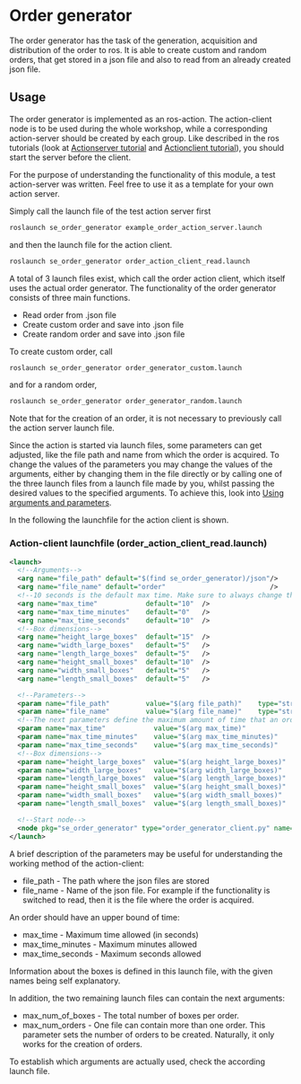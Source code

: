 # Order generator

The order generator has the task of the generation, acquisition and distribution of the order to ros. 
It is able to create custom and random orders, that get stored in a json file and also to read from an already created json file.

## Usage

The order generator is implemented as an ros-action. The action-client node is to be used during the whole workshop, while a corresponding action-server should be created by each group.
Like described in the ros tutorials (look at 
	[Actionserver tutorial](http://wiki.ros.org/actionlib_tutorials/Tutorials/Writing%20a%20Simple%20Action%20Server%20using%20the%20Execute%20Callback%20%28Python%29) and [Actionclient tutorial](http://wiki.ros.org/actionlib_tutorials/Tutorials/Writing%20a%20Simple%20Action%20Client%20%28Python%29)), you should start the server before the client. 

For the purpose of understanding the functionality of this module, a test action-server was written. Feel free to use it as a template for your own action server.

Simply call the launch file of the test action server first

```bash
roslaunch se_order_generator example_order_action_server.launch
```
and then the launch file for the action client.

```bash
roslaunch se_order_generator order_action_client_read.launch
```
A total of 3 launch files exist, which call the order action client, which itself uses the actual order generator. 
The functionality of the order generator consists of three main functions. 
- Read order from .json file
- Create custom order and save into .json file
- Create random order and save into .json file

To create custom order, call 

```bash
roslaunch se_order_generator order_generator_custom.launch
```
and for a random order, 

```bash
roslaunch se_order_generator order_generator_random.launch
```
Note that for the creation of an order, it is not necessary to previously call the action server launch file.

Since the action is started via launch files, some parameters can get adjusted, like the file path and name from which the order is acquired. To change the values of the parameters you may change the values of the arguments, either by changing them in the file directly or by calling one of the three launch files from a launch file made by you, whilst passing the desired values to the specified arguments. To achieve this, look into [Using arguments and parameters](https://campus-rover.gitbook.io/lab-notebook/campusrover-lab-notebook/faq/using-args-params-roslaunch).

In the following the launchfile for the action client is shown.

### Action-client launchfile (order_action_client_read.launch)

```xml
<launch>
  <!--Arguments-->
  <arg name="file_path" default="$(find se_order_generator)/json"/>
  <arg name="file_name" default="order"                          />
  <!--10 seconds is the default max time. Make sure to always change the time in your launch file-->
  <arg name="max_time"            default="10"  /> 
  <arg name="max_time_minutes"    default="0"   />
  <arg name="max_time_seconds"    default="10"  />
  <!--Box dimensions-->
  <arg name="height_large_boxes"  default="15"  />
  <arg name="width_large_boxes"   default="5"   />
  <arg name="length_large_boxes"  default="5"   />
  <arg name="height_small_boxes"  default="10"  />
  <arg name="width_small_boxes"   default="5"   />
  <arg name="length_small_boxes"  default="5"   />

  <!--Parameters-->
  <param name="file_path"         value="$(arg file_path)"    type="str"/> <!--file path for .json file-->
  <param name="file_name"         value="$(arg file_name)"    type="str"/> <!--json file name used to read or write order-->
  <!--The next parameters define the maximum amount of time that an order should take-->
  <param name="max_time"            value="$(arg max_time)"             type="string"/> <!--in seconds-->
  <param name="max_time_minutes"    value="$(arg max_time_minutes)"     type="int"   />
  <param name="max_time_seconds"    value="$(arg max_time_seconds)"     type="int"   />
  <!--Box dimensions-->
  <param name="height_large_boxes"  value="$(arg height_large_boxes)"   type="double"/>
  <param name="width_large_boxes"   value="$(arg width_large_boxes)"    type="double"/>
  <param name="length_large_boxes"  value="$(arg length_large_boxes)"   type="double"/>
  <param name="height_small_boxes"  value="$(arg height_small_boxes)"   type="double"/>
  <param name="width_small_boxes"   value="$(arg width_small_boxes)"    type="double"/>
  <param name="length_small_boxes"  value="$(arg length_small_boxes)"   type="double"/>

  <!--Start node-->
  <node pkg="se_order_generator" type="order_generator_client.py" name="order_action_client" output="screen"/>
</launch>
```
A brief description of the parameters may be useful for understanding the working method of the action-client:
- file_path - The path where the json files are stored
- file_name - Name of the json file. For example if the functionality is switched to read, then it is the file where the order is acquired.

An order should have an upper bound of time:
- max_time         - Maximum time allowed (in seconds)
- max_time_minutes - Maximum minutes allowed
- max_time_seconds - Maximum seconds allowed

Information about the boxes is defined in this launch file, with the given names being self explanatory.

In addition, the two remaining launch files can contain the next arguments:

- max_num_of_boxes - The total number of boxes per order.
- max_num_orders - One file can contain more than one order. This parameter sets the number of orders to be created. Naturally, it only works for the creation of orders.

To establish which arguments are actually used, check the according launch file.